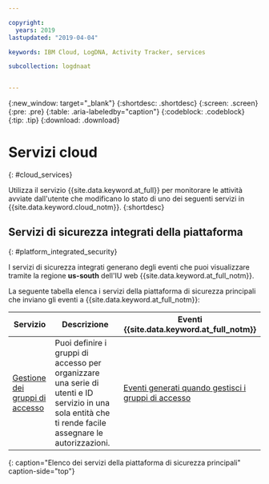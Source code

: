 ```yaml
---

copyright:
  years: 2019
lastupdated: "2019-04-04"

keywords: IBM Cloud, LogDNA, Activity Tracker, services

subcollection: logdnaat


---
```


{:new_window: target="_blank"}
{:shortdesc: .shortdesc}
{:screen: .screen}
{:pre: .pre}
{:table: .aria-labeledby="caption"}
{:codeblock: .codeblock}
{:tip: .tip}
{:download: .download}


# Servizi cloud
{: #cloud_services}

Utilizza il servizio {{site.data.keyword.at_full}} per monitorare le attività avviate dall'utente che modificano lo stato di uno dei seguenti servizi in {{site.data.keyword.cloud_notm}}.
{:shortdesc}



## Servizi di sicurezza integrati della piattaforma 
{: #platform_integrated_security}

I servizi di sicurezza integrati generano degli eventi che puoi visualizzare tramite la regione **us-south** dell'IU web {{site.data.keyword.at_full_notm}}.


La seguente tabella elenca i servizi della piattaforma di sicurezza principali che inviano gli eventi a {{site.data.keyword.at_full_notm}}:

| Servizio     |Descrizione|Eventi {{site.data.keyword.at_full_notm}} |
|-------------|-------------|-------------|
| [Gestione dei gruppi di accesso](/docs/iam?topic=iam-groups#groups) | Puoi definire i gruppi di accesso per organizzare una serie di utenti e ID servizio in una sola entità che ti rende facile assegnare le autorizzazioni. |[Eventi generati quando gestisci i gruppi di accesso](/docs/services/cloud-activity-tracker/services?topic=cloud-activity-tracker-at_events_iam#at_events_iam_access) |
{: caption="Elenco dei servizi della piattaforma di sicurezza principali" caption-side="top"} 








